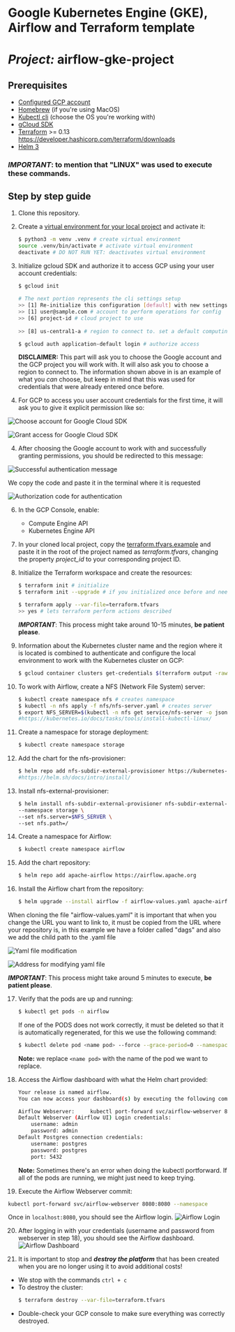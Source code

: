 # Google Kubernetes Engine (GKE), Airflow and Terraform template
# *Project:* airflow-gke-project
 
## Prerequisites
- [Configured GCP account](https://cloud.google.com/)
- [Homebrew](https://brew.sh/) (if you're using MacOS)
- [Kubectl cli](https://kubernetes.io/docs/tasks/tools/) (choose the OS you're working with)
- [gCloud SDK](https://cloud.google.com/sdk/docs/quickstart)
- [Terraform](https://learn.hashicorp.com/tutorials/terraform/install-cli) >= 0.13
    https://developer.hashicorp.com/terraform/downloads
- [Helm 3](https://helm.sh/docs/intro/install/)

### ***IMPORTANT***: to mention that "LINUX" was used to execute these commands.

## Step by step guide
1. Clone this repository.

2. Create a [virtual environment for your local project](https://medium.com/@dakota.lillie/an-introduction-to-virtual-environments-in-python-ce16cda92853)
and activate it:
    ```bash
    $ python3 -m venv .venv # create virtual environment
    source .venv/bin/activate # activate virtual environment
    deactivate # DO NOT RUN YET: deactivates virtual environment
    ```

3. Initialize gcloud SDK and authorize it to access GCP using your user account credentials:
    ```bash
    $ gcloud init
       
    # The next portion represents the cli settings setup
    >> [1] Re-initialize this configuration [default] with new settings # config to use
    >> [1] user@sample.com # account to perform operations for config
    >> [6] project-id # cloud project to use
     
    >> [8] us-central1-a # region to connect to. set a default computing zone and region based on your location
   
    $ gcloud auth application-default login # authorize access
    ```
   **DISCLAIMER:** This part will ask you to choose the Google account and the GCP project you will work with. It
will also ask you to choose a region to connect to. The information shown above in is an example of what you *can*
choose, but keep in mind that this was used for credentials that were already entered once before. 

3. For GCP to access you user account credentials for the first time, it will ask you to give it explicit permission like so:

![Choose account for Google Cloud SDK](imgs\Screenshot_6.png "Choose account")

![Grant access for Google Cloud SDK](imgs\Screenshot_7.png "Grant access")

4. After choosing the Google account to work with and successfully granting permissions, you should be redirected to this message:

![Successful authentication message](imgs\Screenshot_8.png "Successful authentication")

We copy the code and paste it in the terminal where it is requested

![Authorization code for authentication](imgs\Screenshot_9.png "Authorization code for authentication")





6. In the GCP Console, enable:
   - Compute Engine API
   - Kubernetes Engine API

7. In your cloned local project, copy the [terraform.tfvars.example](./terraform.tfvars.example) and paste it in the
root of the project named as *terraform.tfvars*, changing the property *project_id* to your corresponding project ID.

8. Initialize the Terraform workspace and create the resources:
    ```bash
    $ terraform init # initialize
    $ terraform init --upgrade # if you initialized once before and need to update terraform config
    
    $ terraform apply --var-file=terraform.tfvars
    >> yes # lets terraform perform actions described
    ```
    ***IMPORTANT***: This process might take around 10-15 minutes, **be patient please**.

9. Information about the Kubernetes cluster name and the region where it is located is combined to authenticate and configure the local environment to work with the Kubernetes cluster on GCP:
    ```bash
    $ gcloud container clusters get-credentials $(terraform output -raw kubernetes_cluster_name) --region $(terraform output -raw location)
    ```

10. To work with Airflow, create a NFS (Network File System) server:
     ```bash
     $ kubectl create namespace nfs # creates namespace
     $ kubectl -n nfs apply -f nfs/nfs-server.yaml # creates server
     $ export NFS_SERVER=$(kubectl -n nfs get service/nfs-server -o jsonpath="{.spec.clusterIP}")
     #https://kubernetes.io/docs/tasks/tools/install-kubectl-linux/
     ```
    
11. Create a namespace for storage deployment:
     ```bash
     $ kubectl create namespace storage
     ```  
12. Add the chart for the nfs-provisioner:
     ```bash
     $ helm repo add nfs-subdir-external-provisioner https://kubernetes-sigs.github.io/nfs-subdir-external-provisioner/
     #https://helm.sh/docs/intro/install/
     ```

13. Install nfs-external-provisioner:
     ```bash
     $ helm install nfs-subdir-external-provisioner nfs-subdir-external-provisioner/nfs-subdir-external-provisioner \
     --namespace storage \
     --set nfs.server=$NFS_SERVER \
     --set nfs.path=/
     ```
14. Create a namespace for Airflow:
    ```bash
    $ kubectl create namespace airflow
    ```
15. Add the chart repository:
    ```bash
    $ helm repo add apache-airflow https://airflow.apache.org
    ```
16. Install the Airflow chart from the repository:
    ```bash
    $ helm upgrade --install airflow -f airflow-values.yaml apache-airflow/airflow --namespace airflow
    ```

When cloning the file  "airflow-values.yaml" it is important that when you change the URL you want to link to, it must be copied from the URL where your repository is, in this example we have a folder called "dags" and also we add the child path to the .yaml file

![Yaml file modification](imgs\Screenshot_10.png "Yaml file modification")

![Address for modifying yaml file](imgs\Screenshot_12.png "Address for modifying yaml file")

***IMPORTANT***: This process might take around 5 minutes to execute, **be patient please**.

17. Verify that the pods are up and running:
    ```bash
    $ kubectl get pods -n airflow
    ```
    If one of the PODS does not work correctly, it must be deleted so that it is automatically regenerated, for this we use the following command:

    ```bash
    $ kubectl delete pod <name pod> --force --grace-period=0 --namespace airflow
    ```
    **Note:** we replace `<name pod>` with the name of the pod we want to replace.

18. Access the Airflow dashboard with what the Helm chart provided:
    ```bash
    Your release is named airflow.
    You can now access your dashboard(s) by executing the following command(s) and visiting the corresponding port at localhost in your browser:
    
    Airflow Webserver:     kubectl port-forward svc/airflow-webserver 8080:8080 --namespace airflow
    Default Webserver (Airflow UI) Login credentials:
        username: admin
        password: admin
    Default Postgres connection credentials:
        username: postgres
        password: postgres
        port: 5432
    ```
    **Note:** Sometimes there's an error when doing the kubectl portforward. If all of the pods are running, we might
    just need to keep trying.
19. Execute the Airflow Webserver commit:
```bash
kubectl port-forward svc/airflow-webserver 8080:8080 --namespace
```
Once in `localhost:8080`, you should see the Airflow login.
![Airflow Login](./imgs/airflow-login.png "Airflow Login")

20. After logging in with your credentials (username and password from webserver in step 18), you should see the Airflow
dashboard.
![Airflow Dashboard](./imgs/airflow-dag-dashboard.png "Airflow Dashboard")

21. It is important to stop and ***destroy the platform*** that has been created when you are no longer using it to avoid additional costs!
- We stop with the commands `ctrl + c`
- To destroy the cluster:
    ```bash
    $ terraform destroy --var-file=terraform.tfvars
    ```
- Double-check your GCP console to make sure everything was correctly destroyed.

    
